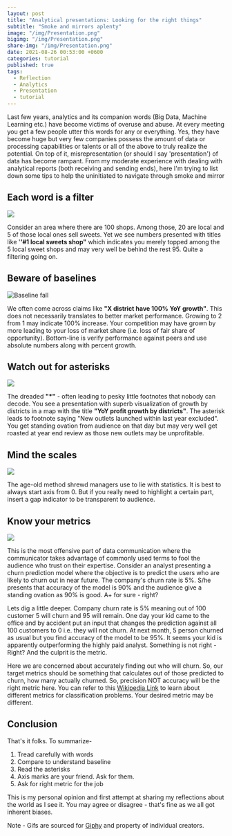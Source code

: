 ```yaml
---
layout: post  
title: "Analytical presentations: Looking for the right things"
subtitle: "Smoke and mirrors aplenty"
image: "/img/Presentation.png"
bigimg: "/img/Presentation.png"
share-img: "/img/Presentation.png"
date: 2021-08-26 00:53:00 +0600
categories: tutorial
published: true
tags:
  - Reflection
  - Analytics
  - Presentation
  - tutorial
---
```



Last few years, analytics and its companion words (Big Data, Machine Learning etc.) have become victims of overuse and abuse. At every meeting you get a few people utter this words for any or everything. Yes, they have become huge but very few companies possess the amount of data or processing capabilities or talents or all of the above to truly realize the potential. On top of it, misrepresentation (or should I say 'presentation') of data has become rampant. From my moderate experience with dealing with analytical reports (both receiving and sending ends), here I'm trying to list down some tips to help the uninitiated to navigate through smoke and mirror

## Each word is a filter

![](https://media.giphy.com/media/celuaOLksXkeVSF2H2/giphy.gif)

Consider an area where there are 100 shops. Among those, 20 are local and 5 of those local ones sell sweets. Yet we see numbers presented with titles like '**'#1 local sweets shop"** which indicates you merely topped among the 5 local sweet shops and may very well be behind the rest 95. Quite a filtering going on.  

## Beware of baselines

![Baseline fall](https://media.giphy.com/media/3o6Zt7YExBfE89p6Yo/giphy.gif)

We often come across claims like **"X district have 100% YoY growth"**.  This does not necessarily translates to better market performance. Growing to 2 from 1 may indicate 100% increase. Your competition may have grown by more leading to your loss of market share (i.e. loss of fair share of opportunity). Bottom-line is verify performance against peers and use absolute numbers along with percent growth.

##  Watch out for asterisks

![](https://media.giphy.com/media/McgWV3RzDQZZNdFWRA/giphy.gif)

The dreaded **"*"** - often leading to pesky little footnotes that nobody can decode. You see a presentation with superb visualization of growth by districts in a map with the title **"YoY profit growth by districts"**. The asterisk leads to footnote saying "New outlets launched within last year excluded". You get standing ovation from audience on that day but may very well get roasted at year end review as those new outlets may be unprofitable.

## Mind the scales

![](https://media.giphy.com/media/ww9Z3l8wl4szKyRIro/giphy.gif)

The age-old method shrewd managers use to lie with statistics.  It is best to always start axis from 0. But if you really need to highlight a certain part, insert a gap indicator to be transparent to audience.

## Know your metrics

![](https://media.giphy.com/media/EDFsgd92Oosnu/giphy.gif)

This is the most offensive part of data communication where the  communicator takes advantage of commonly used terms to fool the audience who trust on their expertise. Consider an analyst presenting a churn prediction model where the objective is to predict the users who are likely to churn out in near future. The company's churn rate is 5%. S/he presents that accuracy of the model is 90% and the audience give a standing ovation as 90% is good. A+ for sure - right?  

Lets dig a little deeper. Company churn rate is 5% meaning out of 100 customer 5 will churn and 95 will remain. One day your kid came to the office and by accident put an input that changes the prediction against all 100 customers to 0 i.e. they will not churn. At next month, 5 person churned as usual but you find accuracy of the model to be 95%. It seems your kid is apparently outperforming the highly paid analyst. Something is not right - Right? And the culprit is the metric. 

Here we are concerned about accurately finding out who will churn. So, our target metrics should be something that calculates out of those predicted to churn, how many actually churned. So, precision NOT accuracy will be the right metric here. You can refer to this [Wikipedia Link](https://en.wikipedia.org/wiki/Template:Diagnostic_testing_diagram) to learn about different metrics for classification problems. Your desired metric may be different.

## Conclusion

That's it folks. To summarize- 

1. Tread carefully with words
2. Compare to understand baseline
3. Read the asterisks
4. Axis marks are your friend. Ask for them.
5. Ask for right metric for the job

This is my personal opinion and first attempt at sharing my reflections about the world as I see it. 
You may agree or disagree - that's fine as we all got inherent biases. 

Note - Gifs are sourced for [Giphy](https://giphy.com) and property of individual creators.



